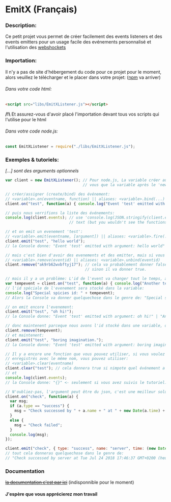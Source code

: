 # EmitX (Français)
### Description:
Ce petit projet vous permet de créer facilement des events listeners et des events emitters pour un usage facile des evénements personnalisé et l'utilisation des [webshockets](https://www.websocket.org/)

### Importation:
Il n'y a pas de site d'hébergement du code pour ce projet pour le moment, alors veuillez le télécharger et le placer dans votre projet:
([npm](https://www.npmjs.com/) va arriver)

###### Dans votre code html:
```html
<script src="libs/EmitXListener.js"></script>
```
**/!\\** Et assurez-vous d'avoir placé l'importation devant tous vos scripts qui l'utilise pour le html

###### Dans votre code node.js:
```javascript
const EmitXListener = require("./libs/EmitXListener.js");
```

### Exemples & tutoriels:
*\[...\] sont des arguments optionnels*
```javascript
var client = new EmitXListener(); // Pour node.js, La variable créer au dessus a besoin d'utilise sa aussi, assurez-
                                  // vous que la variable après le 'new' est la variable qui 'require' le fichier.

// créer/assigner (create/bind) des événement:
// <variable>.on(eventname, function) || aliases: <variable>.bind(...)
client.on("test", function(a) { console.log("Event 'test' emitted with argument: " + a); });

// puis nous verrifions la liste des événements:
console.log(client.events); // use 'console.log(JSON.stringify(client.events));' instead if you want to be a
                            // text (but you wouldn't see the functions)

// et on emit un evenement 'test':
// <variable>.emit(eventname, [argument]) || aliases: <variable>.fire(...)
client.emit("test", "hello world");
// la Console donne: "Event 'test' emitted with argument: hello world"

// mais c'est bien d'avoir des evenements et des emitter, mais si vous voulez en supprimer un, vous pouvez utiliser:
// <variable>.remove(eventid) || aliases: <variable>.unbind(eventid)
client.remove("ak9rb62wvbftyj17"); // cela va probablement donner false car l'id n'existe pas,
                                   // sinon il va donner true.

// mais il y a un problème: L'id de l'event va changer tout le temps, alors pour fixer ça, vous pouvez utiliser:
var tempevent = client.on("test", function(a) { console.log("Another test function.") });
// l'id spéciale de l'evenement sera stocké dans la variable:
console.log("Special spicies id: " + tempevent);
// Alors la Console va donner quelquechose dans le genre de: "Special spicies id: ozcmtdnqxzs9vzkh"

// on emit encore l'evenement:
client.emit("test", "oh hi!");
// la Console donne: "Event 'test' emitted with argument: oh hi!" | "Another test function."

// donc maintenent parceque nous avons l'id stocké dans une variable, on peut supprimer l'événement:
client.remove(tempevent);
// et maintenent:
client.emit("test", "boring imagination.");
// la Console donne: "Event 'test' emitted with argument: boring imagination."

// Il y a encore une fonction que vous pouvez utiliser, si vous voulez supprimer tous les événements
// enregistrés avec le même nom, vous pouvez utiliser:
// <variable>.clear(eventname)
client.clear("test"); // cela donnera true si nimpote quel événement a été trouvé
// et
console.log(client.events);
// la Console donne: "{}" <- seulement si vous avez suivis le tutoriel.

// N'oubliez-pas, l'argument peut être du json, c'est une meilleur solution que je recommande:
client.on("check", function(a) {
  var msg;
  if (a.type == "success") {
    msg = "Check successed by " + a.name + " at " + new Date(a.time) + "!";
  }
  else {
    msg = "Check failed";
  }
  console.log(msg);
});

client.emit("check", { type: "success", name: "server", time: (new Date).getTime() } );
// tout cela donneras quelquechose dans le genre de:
// "Check successed by server at Tue Jul 24 2018 17:46:37 GMT+0200 (heure d’été d’Europe centrale)!" 
```

### Documentation
~~[la documentation c'est par ici](https://github.com/Loxoz/EmitX/wiki)~~ (indisponnible pour le moment)

#### J'espère que vous apprécierez mon travail
